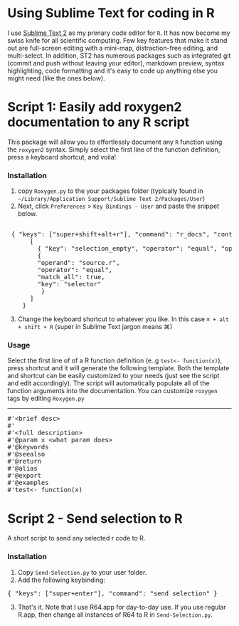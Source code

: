 # Using Sublime Text for coding in R
I use [Sublime Text 2](http://www.sublimetext.com/) as my primary code editor for `R`. It has now become my swiss knife for all scientific computing. Few key features that make it stand out are full-screen editing with a mini-map, distraction-free editing, and multi-select. In addition, ST2 has numerous packages such as integrated git (commit and push without leaving your editor), markdown preview, syntax highlighting, code formatting and it's easy to code up anything else you might need (like the ones below).

# Script 1:  Easily add roxygen2 documentation to any R script
This package will allow you to effortlessly document any `R` function using the `roxygen2` syntax. Simply select the first line of the function definition, press a keyboard shortcut, and voila!

### Installation

1. copy `Roxygen.py` to the your packages folder (typically found in `~/Library/Application Support/Sublime Text 2/Packages/User`)
2. Next, click `Preferences` > `Key Bindings - User` and paste the snippet below.

<pre>

 { "keys": ["super+shift+alt+r"], "command": "r_docs", "context":
      [
        { "key": "selection_empty", "operator": "equal", "operand": false, "match_all": true },
        {
        "operand": "source.r",
        "operator": "equal", 
        "match_all": true, 
        "key": "selector"
         }
      ]   
    }
</pre>
3. Change the keyboard shortcut to whatever you like. In this case `⌘ + alt + shift + R` (super in Sublime Text jargon means ⌘) 

### Usage

Select the first line of of a R function definition (e..g `test<- function(x)`), press shortcut and it will generate the following template. Both the template and shortcut can be easily customized to your needs (just see the script and edit accordingly). The script will automatically populate all of the function arguments into the documentation. You can customize `roxygen` tags by editing `Roxygen.py`

<hr>

<pre>
#'&lt;brief desc&gt;
#'
#'&lt;full description&gt;
#'@param x &lt;what param does&gt;
#'@keywords 
#'@seealso 
#'@return
#'@alias
#'@export 
#'@examples
#'test&lt;- function(x)
</pre>

# Script 2 - Send selection to R
A short script to send any selected r code to R.

### Installation
1. Copy `Send-Selection.py` to your user folder.
2. Add the following keybinding:

<pre>
{ "keys": ["super+enter"], "command": "send_selection" }
</pre> 
3. That's it. Note that I use R64.app for day-to-day use. If you use regular R.app, then change all instances of R64 to R in `Send-Selection.py`.

